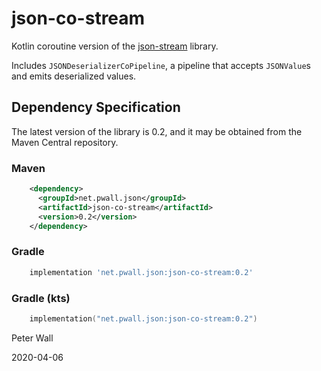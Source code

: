 # json-co-stream

Kotlin coroutine version of the [json-stream](https://github.com/pwall567/json-stream) library.

Includes `JSONDeserializerCoPipeline`, a pipeline that accepts `JSONValue`s and emits deserialized values.

## Dependency Specification

The latest version of the library is 0.2, and it may be obtained from the Maven Central repository.

### Maven
```xml
    <dependency>
      <groupId>net.pwall.json</groupId>
      <artifactId>json-co-stream</artifactId>
      <version>0.2</version>
    </dependency>
```
### Gradle
```groovy
    implementation 'net.pwall.json:json-co-stream:0.2'
```
### Gradle (kts)
```kotlin
    implementation("net.pwall.json:json-co-stream:0.2")
```

Peter Wall

2020-04-06
